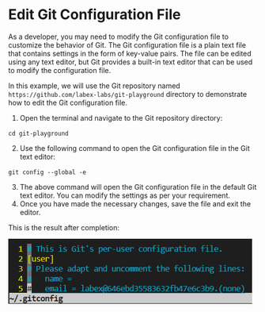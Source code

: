 # Edit Git Configuration File

As a developer, you may need to modify the Git configuration file to customize the behavior of Git. The Git configuration file is a plain text file that contains settings in the form of key-value pairs. The file can be edited using any text editor, but Git provides a built-in text editor that can be used to modify the configuration file.

In this example, we will use the Git repository named `https://github.com/labex-labs/git-playground` directory to demonstrate how to edit the Git configuration file.

1. Open the terminal and navigate to the Git repository directory:

```shell
cd git-playground
```

2. Use the following command to open the Git configuration file in the Git text editor:

```shell
git config --global -e
```

3. The above command will open the Git configuration file in the default Git text editor. You can modify the settings as per your requirement.
4. Once you have made the necessary changes, save the file and exit the editor.

This is the result after completion:

![<result>](assets/challenge-edit-config-step1-1.png)
